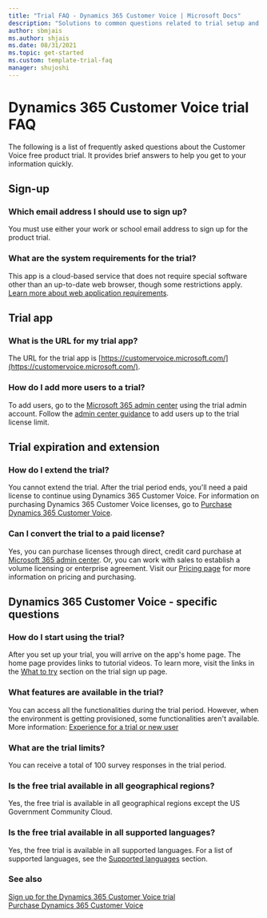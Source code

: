 ```yaml
---  
title: "Trial FAQ - Dynamics 365 Customer Voice | Microsoft Docs"
description: "Solutions to common questions related to trial setup and management."
author: sbmjais
ms.author: shjais
ms.date: 08/31/2021
ms.topic: get-started
ms.custom: template-trial-faq
manager: shujoshi
---
```


# Dynamics 365 Customer Voice trial FAQ

The following is a list of frequently asked questions about the Customer Voice free product trial. It provides brief answers to help you get to your information quickly.

## Sign-up

### Which email address I should use to sign up?

You must use either your work or school email address to sign up for the product trial.

### What are the system requirements for the trial?

This app is a cloud-based service that does not require special software other than an up-to-date web browser, though some restrictions apply. [Learn more about web application requirements](/power-platform/admin/web-application-requirements).

## Trial app

### What is the URL for my trial app?

The URL for the trial app is [https://customervoice.microsoft.com/](https://customervoice.microsoft.com/).

### How do I add more users to a trial?

To add users, go to the [Microsoft 365 admin center](https://admin.microsoft.com) using the trial admin account. Follow the [admin center guidance](/microsoft-365/admin/add-users/add-users) to add users up to the trial license limit.

## Trial expiration and extension

### How do I extend the trial?

You cannot extend the trial. After the trial period ends, you'll need a paid license to continue using Dynamics 365 Customer Voice. For information on purchasing Dynamics 365 Customer Voice licenses, go to [Purchase Dynamics 365 Customer Voice](purchase.md).

### Can I convert the trial to a paid license?

Yes, you can purchase licenses through direct, credit card purchase at [Microsoft 365 admin center](https://admin.microsoft.com). Or, you can work with sales to establish a volume licensing or enterprise agreement. Visit our [Pricing page](https://dynamics.microsoft.com/pricing/) for more information on pricing and purchasing.

## Dynamics 365 Customer Voice - specific questions

### How do I start using the trial?

After you set up your trial, you will arrive on the app's home page. The home page provides links to tutorial videos. To learn more, visit the links in the [What to try](sign-up-trial.md#what-to-try) section on the trial sign up page.

### What features are available in the trial?

You can access all the functionalities during the trial period. However, when the environment is getting provisioned, some functionalities aren't available. More information: [Experience for a trial or new user](sign-up-trial.md#experience-for-a-trial-or-new-user)

### What are the trial limits?

You can receive a total of 100 survey responses in the trial period.

### Is the free trial available in all geographical regions?

Yes, the free trial is available in all geographical regions except the US Government Community Cloud.

### Is the free trial available in all supported languages?

Yes, the free trial is available in all supported languages. For a list of supported languages, see the [Supported languages](/powerapps/maker/portals/configure/enable-multiple-language-support#supported-languages) section.

### See also

[Sign up for the Dynamics 365 Customer Voice trial](sign-up-trial.md)<br>
[Purchase Dynamics 365 Customer Voice](purchase.md)



